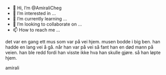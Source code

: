 - 👋 Hi, I’m @AmiraliCheg
- 👀 I’m interested in ...
- 🌱 I’m currently learning ...
- 💞️ I’m looking to collaborate on ...
- 📫 How to reach me ...

<!---
AmiraliCheg/AmiraliCheg is a ✨ special ✨ repository because its `README.md` (this file) appears on your GitHub profile.
You can click the Preview link to take a look at your changes.
--->

det var en gang ett mus som 
var på vei hjem. musen bodde i big ben. 
han hadde en lang vei å gå. når han var på vei så fant han
en død mann på veien. han ble redd fordi han visste ikke hva 
han skulle gjøre. så han løpte hjem. 

amirali
